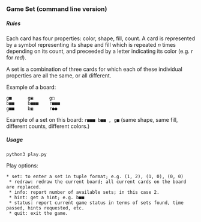 ### Game Set (command line version) ###

##### Rules #####
Each card has four properties: color, shape, fill, count. A card is represented by a symbol representing its shape and fill which is repeated _n_ times depending on its count, and preceeded by a letter indicating its color (e.g. _r_ for _red_). 

A set is a combination of three cards for which each of these individual properties are all the same, or all different. 

Example of a board:
~~~~
g■  	g▣  	g▢
b■■ 	b■■■	r■■■
g■■ 	b▣  	r●●
~~~~

Example of a set on this board: `r■■■ b■■ , g■` (same shape, same fill, different counts, different colors.)
##### Usage #####
`python3 play.py`

Play options:

	* set: to enter a set in tuple format; e.g. (1, 2), (1, 0), (0, 0)
	 * redraw: redraw the current board; all current cards on the board are replaced.
	 * info: report number of available sets; in this case 2. 
	 * hint: get a hint; e.g. b■■ 
	 * status: report current game status in terms of sets found, time passed, hints requested, etc. 
	 * quit: exit the game.
